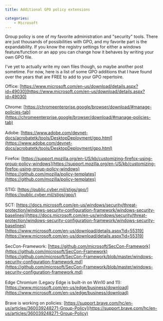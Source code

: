 ```yaml
---
title: Additional GPO policy extensions

categories:
    - Microsoft
---
```



Group policy is one of my favorite administration and "security" tools. There are just thousands of possibilities with GPO, and my favorite part is the expandability. If you know the registry settings for either a windows feature/function or an app you can change how it behaves by writing your own GPO file.

I've yet to actually write my own files though, so maybe another post sometime. For now, here is a list of some GPO additions that I have found over the years that are FREE to add to your GPO repertoire.

Office: [https://www.microsoft.com/en-us/download/details.aspx?id=49030](https://www.microsoft.com/en-us/download/details.aspx?id=49030)
<br>
<br>
Chrome: [https://chromeenterprise.google/browser/download/#manage-policies-tab](https://chromeenterprise.google/browser/download/#manage-policies-tab)
<br>
<br>
Adobe: [https://www.adobe.com/devnet-docs/acrobatetk/tools/DesktopDeployment/gpo.html](https://www.adobe.com/devnet-docs/acrobatetk/tools/DesktopDeployment/gpo.html)
<br>
<br>
Firefox: [https://support.mozilla.org/en-US/kb/customizing-firefox-using-group-policy-windows](https://support.mozilla.org/en-US/kb/customizing-firefox-using-group-policy-windows)  
            [https://github.com/mozilla/policy-templates](https://github.com/mozilla/policy-templates)
<br>
<br>
STIG: [https://public.cyber.mil/stigs/gpo/](https://public.cyber.mil/stigs/gpo/)
<br>
<br>
SCT: [https://docs.microsoft.com/en-us/windows/security/threat-protection/windows-security-configuration-framework/windows-security-baselines](https://docs.microsoft.com/en-us/windows/security/threat-protection/windows-security-configuration-framework/windows-security-baselines)  
        [https://www.microsoft.com/en-us/download/details.aspx?id=55319](https://www.microsoft.com/en-us/download/details.aspx?id=55319)
<br>
<br>
SecCon-Framework: [https://github.com/microsoft/SecCon-Framework](https://github.com/microsoft/SecCon-Framework)  
            [https://github.com/microsoft/SecCon-Framework/blob/master/windows-security-configuration-framework.md](https://github.com/microsoft/SecCon-Framework/blob/master/windows-security-configuration-framework.md)
<br>
<br>
Edge Chromium (Legacy Edge is built-in on Win10 and 11): [https://www.microsoft.com/en-us/edge/business/download](https://www.microsoft.com/en-us/edge/business/download)
<br>
<br>
Brave is working on policies: [https://support.brave.com/hc/en-us/articles/360039248271-Group-Policy](https://support.brave.com/hc/en-us/articles/360039248271-Group-Policy)
